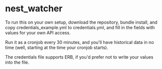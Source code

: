 nest_watcher
============

To run this on your own setup, download the repository, bundle install, and copy credentials_example.yml to credentials.yml, and fill in the fields with values for your own API access.

Run it as a cronjob every 30 minutes, and you'll have historical data in no time (well, starting at the time your cronjob starts).

The credentials file supports ERB, if you'd prefer not to write your values into the file.
